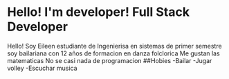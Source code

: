 # Hello! I'm developer! Full Stack Developer
Hello! 
Soy Eileen estudiante de Ingenierisa en sistemas de primer semestre
soy bailariana con 12 años de formacion en danza folclorica
Me gustan las matematicas
No se casi nada de programacion
##Hobies
-Bailar
-Jugar volley
-Escuchar musica


